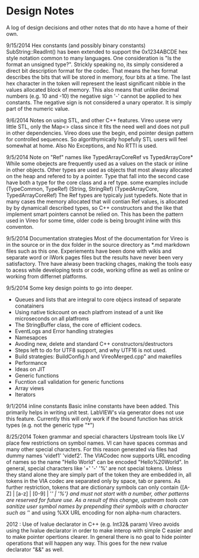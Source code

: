 <!--
Copyright (c) 2020 National Instruments
SPDX-License-Identifier: MIT
-->

# Design Notes

A log of design decisions and other notes that do nto have a home of their own.

9/15/2014 Hex constants (and possibly binary constants)
SubString::ReadInt() has been extended to support the 0x1234ABCDE hex style notation common to many languages. One consideration is "Is the format an unsigned type?". Strickly speaking no, its simply considered a direct bit description format for the codec. That means the hex format describes the bits that will be stored in memory, four bits at a time. The last hex character in the token will represent the least significant nibble in the values allocated block of memory. This also means that unlike decimal numbers (e.g. 10 and -10) the negative sign '-' cannot be applied to hex constants. The negative sign is not considered a unary operator. It is simply part of the numeric value.

9/6/2014 Notes on using STL, and other C++ features.
Vireo usese very little STL, only the Map<> class since it fits the need well and does not pull in other dependencies.
Vireo does use the begin, end pointer design pattern for controlled sequences. So algorithymically hopefully STL users will feel somewhat at home. Also No Exceptions, and No RTTI is used.

9/5/2014 Note on "Ref" names like TypedArrayCoreRef vs TypedArrayCore*
While some obejects are frequently used as a values on the stack or inline in other objects.  Other types are used as objects that most alwasy allocated on the heap and refered to by a pointer. Type that fall into the second case have both a type for the core class and a ref type. some examples include (TypeCommon, TypeRef) (String, StringRef) (TypedArrayCore, TypedArrayCoreRef) The Ref types are typicaly just typedefs. Note that in many cases the memory allocated that will contian Ref values, is allocated by by dynamicall described types, so C++ constructors and the like that implement smart pointers cannot be relied on. This has been the pattern used in Vireo for some time, older code is being brought inline with this conventon.

9/5/2014 Documentation strategies
Most of the documentation for Vireo is in the source or in the dox folder in the source directory as *.md markdown files such as this one. Experiements have been done with wikis and separate word or iWork pages files but the results have never been very satisfactory. Thre have alwasy been tracking chages, making the tools easy to acess while developing tests or code, working ofline as well as online or working from differnet platforms.

9/5/2014 Some key design points to go into deeper.

* Queues and lists that are integral to core objecs instead of separate conatainers
* Using native tickcount on each platfrom instead of a unit like microseconds on all platfroms
* The StringBuffer class, the core of efficient codecs.
* EventLogs and Error handling strategies
* Namesapces
* Avoding new, delete and standard C++ constructors/destructors
* Steps left to do for UTF8 support, and why UTF16 is not used.
* Build strategies: BuildConfig.h and VireoMerged.cpp" and makefiles
* Performance
* Ideas on JIT
* Generic functions
* Fucntion call validation for generic functions
* Array views
* Iterators

9/1/2014 inline constants
Basic inline constants have been added. This primarily helps in writing unit test. LabVIEW's via generator does not use this feature. Currently this will only work if the bound function has strick types (e.g. not the generic type "*")

8/25/2014 Token grammar and special characters
Upstream tools like LV place few restrictions on symbol names. VI can have spaces commas and many other special characters. For this reason generated via files had dummy names 'videf1' 'videf2'. The VIACodec now supports URL encoding of names so the name "Hello World" can be encoded "Hello%20World". In general, special characters like '+' '-' '%' are not special tokens. Unless they stand alone they are simply part of the token they are embedded in, all tokens in the VIA codec are separated only by space, tab or parens. As further restriction, tokens that are dictionary symbols can only contain {[A-Z] | [a-z] | [0-9] | '_' | '%'} and must not start with a number, other patterns are reserved for future use. As a result of this change, upstream tools can sanitize user symbol names by prepending their symbols with a character such as '_' and using %XX URL encoding for non alpha-num characters.

2012 : Use of lvalue declarator in C++ (e.g. Int32& param)
Vireo avoids using the lvalue declarator in order to make interop with simple C easier and to make pointer opertions clearer. In general there is no goal to hide pointer operations that will happen any way. This goes for the new rvalue declarator "&&" as well.
